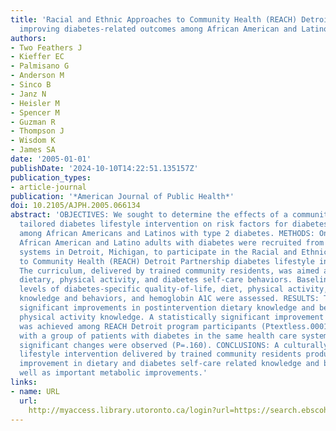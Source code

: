 ```yaml
---
title: 'Racial and Ethnic Approaches to Community Health (REACH) Detroit Partnership:
  improving diabetes-related outcomes among African American and Latino adults.'
authors:
- Two Feathers J
- Kieffer EC
- Palmisano G
- Anderson M
- Sinco B
- Janz N
- Heisler M
- Spencer M
- Guzman R
- Thompson J
- Wisdom K
- James SA
date: '2005-01-01'
publishDate: '2024-10-10T14:22:51.135157Z'
publication_types:
- article-journal
publication: '*American Journal of Public Health*'
doi: 10.2105/AJPH.2005.066134
abstract: 'OBJECTIVES: We sought to determine the effects of a community-based, culturally
  tailored diabetes lifestyle intervention on risk factors for diabetes complications
  among African Americans and Latinos with type 2 diabetes. METHODS: One hundred fifty-one
  African American and Latino adults with diabetes were recruited from 3 health care
  systems in Detroit, Michigan, to participate in the Racial and Ethnic Approaches
  to Community Health (REACH) Detroit Partnership diabetes lifestyle intervention.
  The curriculum, delivered by trained community residents, was aimed at improving
  dietary, physical activity, and diabetes self-care behaviors. Baseline and postintervention
  levels of diabetes-specific quality-of-life, diet, physical activity, self-care
  knowledge and behaviors, and hemoglobin A1C were assessed. RESULTS: There were statistically
  significant improvements in postintervention dietary knowledge and behaviors and
  physical activity knowledge. A statistically significant improvement in A1C level
  was achieved among REACH Detroit program participants (Ptextless.0001) compared
  with a group of patients with diabetes in the same health care system in which no
  significant changes were observed (P=.160). CONCLUSIONS: A culturally tailored diabetes
  lifestyle intervention delivered by trained community residents produced significant
  improvement in dietary and diabetes self-care related knowledge and behaviors as
  well as important metabolic improvements.'
links:
- name: URL
  url: 
    http://myaccess.library.utoronto.ca/login?url=https://search.ebscohost.com/login.aspx?direct=true&db=cin20&AN=106531434&site=ehost-live
---
```

